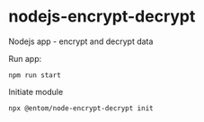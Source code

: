 # nodejs-encrypt-decrypt
Nodejs app - encrypt and decrypt data

Run app:
```
npm run start
```

Initiate module
```
npx @entom/node-encrypt-decrypt init
```
